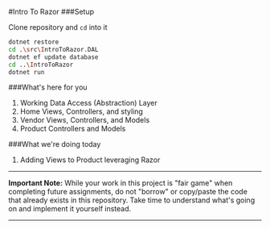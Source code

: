 #Intro To Razor
###Setup

 Clone repository and `cd` into it
 ```bash
 dotnet restore
 cd .\src\IntroToRazor.DAL
 dotnet ef update database
 cd ..\IntroToRazor
 dotnet run
 ```

###What's here for you

1. Working Data Access (Abstraction) Layer
2. Home Views, Controllers, and styling
3. Vendor Views, Controllers, and Models
4. Product Controllers and Models

###What we're doing today

1. Adding Views to Product leveraging Razor


----------
**Important Note:** While your work in this project is "fair game" when completing future assignments, do not "borrow" or copy/paste the code that already exists in this repository. Take time to understand what's going on and implement it yourself instead.

----------

